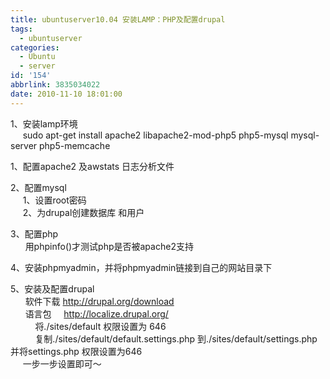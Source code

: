 ```yaml
---
title: ubuntuserver10.04 安装LAMP：PHP及配置drupal
tags:
  - ubuntuserver
categories:
  - Ubuntu
  - server
id: '154'
abbrlink: 3835034022
date: 2010-11-10 18:01:00
---
```


1、安装lamp环境  
     sudo apt-get install apache2 libapache2-mod-php5 php5-mysql mysql-server php5-memcache  
  
1、配置apache2 及awstats 日志分析文件  
  
2、配置mysql  
     1、设置root密码  
     2、为drupal创建数据库 和用户  
  
3、配置php  
      用phpinfo()才测试php是否被apache2支持  
  
4、安装phpmyadmin，并将phpmyadmin链接到自己的网站目录下  
  
5、安装及配置drupal  
      软件下载 http://drupal.org/download  
      语言包     http://localize.drupal.org/  
          将./sites/default 权限设置为 646  
          复制./sites/default/default.settings.php 到./sites/default/settings.php 并将settings.php 权限设置为646  
     一步一步设置即可～